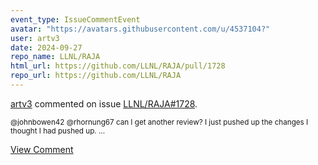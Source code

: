 ```yaml
---
event_type: IssueCommentEvent
avatar: "https://avatars.githubusercontent.com/u/4537104?"
user: artv3
date: 2024-09-27
repo_name: LLNL/RAJA
html_url: https://github.com/LLNL/RAJA/pull/1728
repo_url: https://github.com/LLNL/RAJA
---
```


<a href='https://github.com/artv3' target='_blank'>artv3</a> commented on issue <a href='https://github.com/LLNL/RAJA/pull/1728' target='_blank'>LLNL/RAJA#1728</a>.

<small>@johnbowen42 @rhornung67 can I get another review? I just pushed up the changes I thought I had pushed up. ...</small>

<a href='https://github.com/LLNL/RAJA/pull/1728' target='_blank'>View Comment</a>